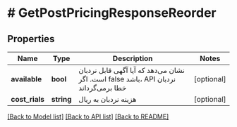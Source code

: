 # # GetPostPricingResponseReorder

## Properties

Name | Type | Description | Notes
------------ | ------------- | ------------- | -------------
**available** | **bool** | نشان می‌دهد که آیا آگهی قابل نردبان است. اگر false باشد، API نردبان خطا برمی‌گرداند | [optional]
**cost_rials** | **string** | هزینه نردبان به ریال | [optional]

[[Back to Model list]](../../README.md#models) [[Back to API list]](../../README.md#endpoints) [[Back to README]](../../README.md)

